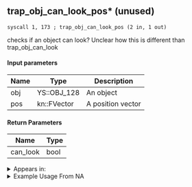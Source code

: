 ## trap_obj_can_look_pos* (unused)

`syscall 1, 173 ; trap_obj_can_look_pos (2 in, 1 out)`

checks if an object can look? Unclear how this is different than trap_obj_can_look

#### Input parameters
| Name | Type | Description
|------|------|------------
| obj   | YS::OBJ_128   | An object
| pos   | kn::FVector   | A position vector


#### Return Parameters
| Name | Type
|------|-----
| can_look   | bool   


<details>
	<summary>Appears in:</summary>

</details>

<details>
	<summary>Example Usage From NA</summary>
```

```
</details>

